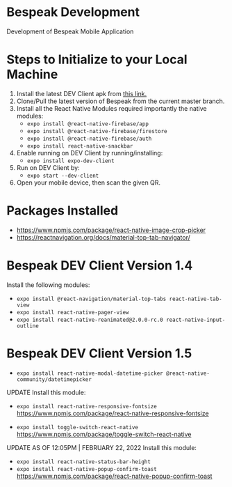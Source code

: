 # Bespeak Development
Development of Bespeak Mobile Application
# Steps to Initialize to your Local Machine
1. Install the latest DEV Client apk from [this link.](https://drive.google.com/drive/folders/1cfV-IUuqiAw1wVcCzhsNgypit01X9yen?usp=sharing)
2. Clone/Pull the latest version of Bespeak from the current master branch.
3. Install all the React Native Modules required importantly the native modules:
    - ```expo install @react-native-firebase/app```
    - ```expo install @react-native-firebase/firestore```
    - ```expo install @react-native-firebase/auth```
    - ```expo install react-native-snackbar```
4. Enable running on DEV Client by running/installing:
    - ```expo install expo-dev-client```
5. Run on DEV Client by:
    - ```expo start --dev-client```
6. Open your mobile device, then scan the given QR.


# Packages Installed
- https://www.npmjs.com/package/react-native-image-crop-picker
- https://reactnavigation.org/docs/material-top-tab-navigator/

# Bespeak DEV Client Version 1.4
Install the following modules:
- ```expo install @react-navigation/material-top-tabs react-native-tab-view```
- ```expo install react-native-pager-view```
- ```expo install react-native-reanimated@2.0.0-rc.0 react-native-input-outline```

# Bespeak DEV Client Version 1.5
- ```expo install react-native-modal-datetime-picker @react-native-community/datetimepicker```

UPDATE
Install this module:
- ```expo install react-native-responsive-fontsize```
https://www.npmjs.com/package/react-native-responsive-fontsize

- ```expo install toggle-switch-react-native```
https://www.npmjs.com/package/toggle-switch-react-native


UPDATE AS OF 12:05PM | FEBRUARY 22, 2022
Install this module:
- ```expo install react-native-status-bar-height```
- ```expo install react-native-popup-confirm-toast```
https://www.npmjs.com/package/react-native-popup-confirm-toast
